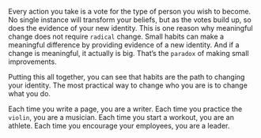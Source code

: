 Every action you take is a vote for the type of person you wish to
become. No single instance will transform your beliefs, but as the
votes build up, so does the evidence of your new identity. This is one
reason why meaningful change does not require `radical` change. Small
habits can make a meaningful difference by providing evidence of a
new identity. And if a change is meaningful, it actually is big. That’s
the `paradox` of making small improvements.

Putting this all together, you can see that habits are the path to
changing your identity. The most practical way to change who you are
is to change what you do.

Each time you write a page, you are a writer.
Each time you practice the `violin`, you are a musician.
Each time you start a workout, you are an athlete.
Each time you encourage your employees, you are a leader.
